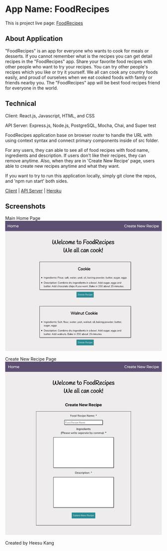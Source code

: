 # App Name: FoodRecipes

This is project live page: [FoodRecipes](https://foodrecipes.now.sh/)

## About Application

"FoodRecipes" is an app for everyone who wants to cook for meals or desserts. 
If you cannot remember what is the recipes you can get detail recipes in the "FoodRecipes" app.
Share your favorite food recipes with other people who want to try your recipes.
You can try other people's recipes which you like or try it yourself.
We all can cook any country foods easily, and proud of ourselves when we eat cooked foods with family or friends nearby you.
The "FoodRecipes" app will be best food recipes friend for everyone in the world.

## Technical

Client: React.js, Javascript, HTML, and CSS

API Server: Express.js, Node.js, PostgreSQL, Mocha, Chai, and Super test

FoodRecipes application base on browser router to handle the URL with using context syntax and connect primary components inside of src folder.

For any users, they can able to see all of food recipes with food name, ingredients and description.
If users don't like their recipes, they can remove anytime.
Also, when they are in 'Create New Recipe' page, users able to create new recipes anytime and what they want.

If you want to try to run this application locally, simply git clone the repos, and 'npm run start' both sides.

[Client](https://github.com/hskang135/Food-Recipes-Client) | [API Server](https://github.com/hskang135/Food-Recipes-Server) | [Heroku](https://whispering-dawn-16121.herokuapp.com/)

## Screenshots

Main Home Page
![Main Home Page](./screenshot/home.png)

Create New Recipe Page
![Create New Recipe](./screenshot/createrecipes.png)

Created by Heesu Kang
